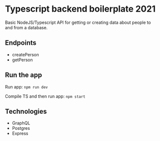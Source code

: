 # Typescript backend boilerplate 2021

Basic NodeJS/Typescript API for getting or creating data about people to and from a database.

## Endpoints

- createPerson
- getPerson
## Run the app

Run app: `npm run dev`

Compile TS and then run app: `npm start`
## Technologies
- GraphQL
- Postgres
- Express
